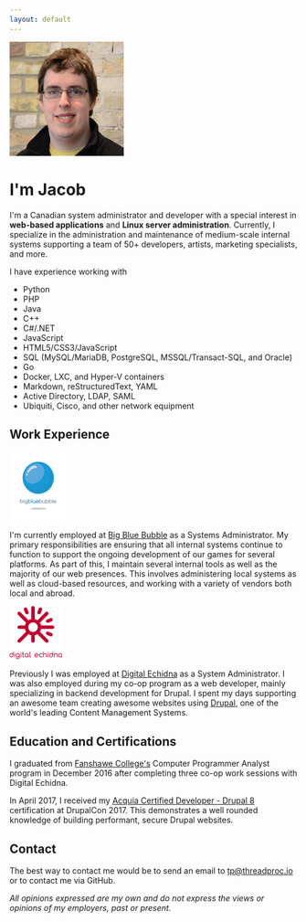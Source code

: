 ```yaml
---
layout: default
---
```

<img width="200" src="/assets/images/face.jpg" alt="Jacob Parry" class="float-right">

# I'm Jacob

I'm a Canadian system administrator and developer with a special interest in **web-based applications** and **Linux server administration**. Currently, I specialize in the administration and maintenance of medium-scale internal systems supporting a team of 50+ developers, artists, marketing specialists, and more.

I have experience working with

* Python
* PHP
* Java
* C++
* C#/.NET
* JavaScript
* HTML5/CSS3/JavaScript
* SQL (MySQL/MariaDB, PostgreSQL, MSSQL/Transact-SQL, and Oracle)
* Go
* Docker, LXC, and Hyper-V containers
* Markdown, reStructuredText, YAML
* Active Directory, LDAP, SAML
* Ubiquiti, Cisco, and other network equipment

## Work Experience

<img src="/assets/images/bbb.png" alt="Big Blue Bubble" class="float-right">

I'm currently employed at [Big Blue Bubble](https://www.bigbluebubble.com) as a Systems Administrator. My primary responsibilities are ensuring that all internal systems continue to function to support the ongoing development of our games for several platforms. As part of this, I maintain several internal tools as well as the majority of our web presences. This involves administering local systems as well as cloud-based resources, and working with a variety of vendors both local and abroad.

<div class="clear"></div>

<img src="/assets/images/digital_echidna.png" alt="Digital Echidna" class="float-right">

Previously I was employed at [Digital Echidna](http://echidna.ca) as a System Administrator. I was also employed during my co-op program as a web developer, mainly specializing in backend development for Drupal. I spent my days supporting an awesome team creating awesome websites using [Drupal](http://drupal.org), one of the world's leading Content Management Systems.

<div class="clear"></div>

## Education and Certifications

I graduated from [Fanshawe College's](http://fanshawec.ca) Computer Programmer Analyst program in December 2016 after completing three co-op work sessions with Digital Echidna.

In April 2017, I received my [Acquia Certified Developer - Drupal 8](https://www.acquia.com/customer-success/learning-services/acquia-certified-developer-d8-exam-blueprint) certification at DrupalCon 2017. This demonstrates a well rounded knowledge of building performant, secure Drupal websites.

## Contact

The best way to contact me would be to send an email to [tp@threadproc.io](mailto:tp@threadproc.io) or to contact me via
GitHub.

<div class="centre">
    <em>All opinions expressed are my own and do not express the views or opinions of my employers, past or present.</em>
</div>